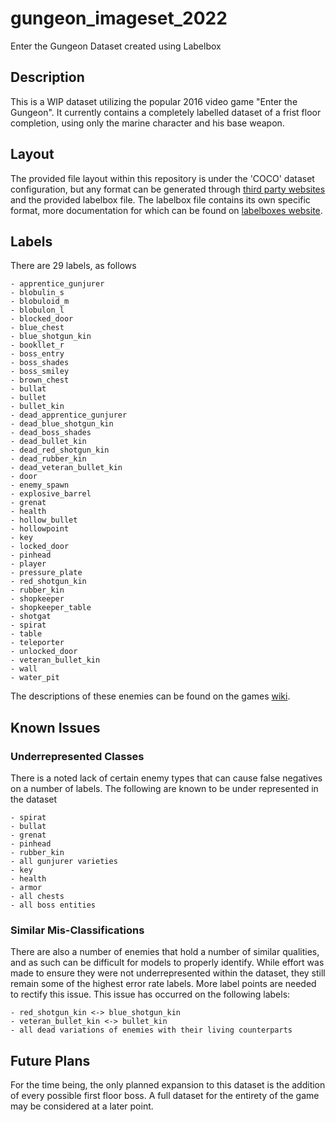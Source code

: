 # gungeon_imageset_2022
Enter the Gungeon Dataset created using Labelbox

## Description
This is a WIP dataset utilizing the popular 2016 video game "Enter the Gungeon". It currently contains a completely labelled dataset of a frist floor completion, using only the marine character and his base weapon.

## Layout
The provided file layout within this repository is under the 'COCO' dataset configuration, but any format can be generated through [third party websites](https://roboflow.com/convert/labelbox-json-to-coco-json) and the provided labelbox file. The labelbox file contains its own specific format, more documentation for which can be found on [labelboxes website](https://docs.labelbox.com/docs/import-annotations).

## Labels
There are 29 labels, as follows
```
- apprentice_gunjurer
- blobulin_s
- blobuloid_m
- blobulon_l
- blocked_door
- blue_chest
- blue_shotgun_kin
- bookllet_r
- boss_entry
- boss_shades
- boss_smiley
- brown_chest
- bullat
- bullet
- bullet_kin
- dead_apprentice_gunjurer
- dead_blue_shotgun_kin
- dead_boss_shades
- dead_bullet_kin
- dead_red_shotgun_kin
- dead_rubber_kin
- dead_veteran_bullet_kin
- door
- enemy_spawn
- explosive_barrel
- grenat
- health
- hollow_bullet
- hollowpoint
- key
- locked_door
- pinhead
- player
- pressure_plate
- red_shotgun_kin
- rubber_kin
- shopkeeper
- shopkeeper_table
- shotgat
- spirat
- table
- teleporter
- unlocked_door
- veteran_bullet_kin
- wall
- water_pit
```
The descriptions of these enemies can be found on the games [wiki](https://enterthegungeon.fandom.com/wiki/Cult_of_the_Gundead).

## Known Issues
### Underrepresented Classes
There is a noted lack of certain enemy types that can cause false negatives on a number of labels. The following are known to be under represented in the dataset
```
- spirat
- bullat
- grenat
- pinhead
- rubber_kin
- all gunjurer varieties
- key
- health
- armor
- all chests
- all boss entities
```

### Similar Mis-Classifications
There are also a number of enemies that hold a number of similar qualities, and as such can be difficult for models to properly identify. While effort was made to ensure they were not underrepresented within the dataset, they still remain some of the highest error rate labels. More label points are needed to rectify this issue. This issue has occurred on the following labels:
```
- red_shotgun_kin <-> blue_shotgun_kin
- veteran_bullet_kin <-> bullet_kin
- all dead variations of enemies with their living counterparts
```

## Future Plans
For the time being, the only planned expansion to this dataset is the addition of every possible first floor boss. A full dataset for the entirety of the game may be considered at a later point.
